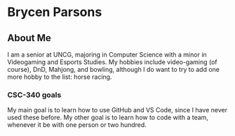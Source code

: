 # Brycen Parsons

## About Me
I am a senior at UNCG, majoring in Computer Science with a minor in Videogaming and Esports Studies. My hobbies include video-gaming (of course), DnD, Mahjong, and bowling, although I do want to try to add one more hobby to the list: horse racing.

### CSC-340 goals
My main goal is to learn how to use GitHub and VS Code, since I have never used these before. My other goal is to learn how to code with a team, whenever it be with one person or two hundred.